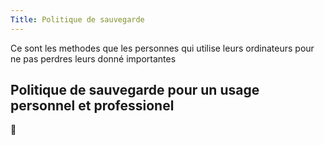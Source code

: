 ```yaml
---
Title: Politique de sauvegarde
---
```


Ce sont les methodes que les personnes qui utilise leurs ordinateurs pour ne pas perdres leurs donné importantes

## Politique de sauvegarde pour un usage personnel et professionel
🚧

